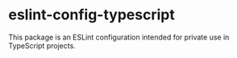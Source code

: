 # eslint-config-typescript

This package is an ESLint configuration intended for private use in TypeScript projects.
